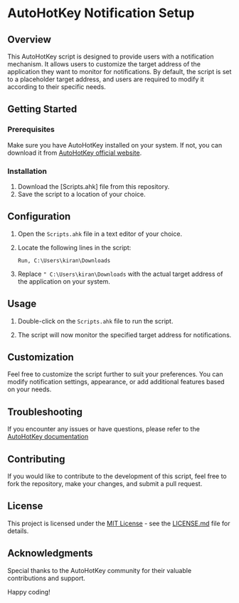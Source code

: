 # AutoHotKey Notification Setup

## Overview

This AutoHotKey script is designed to provide users with a notification mechanism. It allows users to customize the target address of the application they want to monitor for notifications. By default, the script is set to a placeholder target address, and users are required to modify it according to their specific needs.

## Getting Started

### Prerequisites

Make sure you have AutoHotKey installed on your system. If not, you can download it from [AutoHotKey official website](https://www.autohotkey.com/).

### Installation

1. Download the [Scripts.ahk] file from this repository.
2. Save the script to a location of your choice.

## Configuration

1. Open the `Scripts.ahk` file in a text editor of your choice.

2. Locate the following lines in the script:

   ```autohotkey
   Run, C:\Users\kiran\Downloads
   ```

3. Replace `" C:\Users\kiran\Downloads` with the actual target address of the application on your system.

## Usage

1. Double-click on the `Scripts.ahk` file to run the script.

2. The script will now monitor the specified target address for notifications.

## Customization

Feel free to customize the script further to suit your preferences. You can modify notification settings, appearance, or add additional features based on your needs.

## Troubleshooting

If you encounter any issues or have questions, please refer to the [AutoHotKey documentation](https://www.autohotkey.com/docs/)

## Contributing

If you would like to contribute to the development of this script, feel free to fork the repository, make your changes, and submit a pull request.

## License

This project is licensed under the [MIT License](LICENSE.md) - see the [LICENSE.md](LICENSE.md) file for details.

## Acknowledgments

Special thanks to the AutoHotKey community for their valuable contributions and support.

Happy coding!
